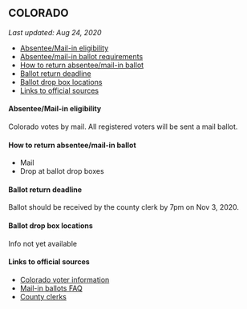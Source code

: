 ## COLORADO

*Last updated: Aug 24, 2020*

* [Absentee/Mail-in eligibility](#absenteemail-in-eligibility)
* [Absentee/mail-in ballot requirements](#absenteemail-in-ballot-requirements)
* [How to return absentee/mail-in ballot](#how-to-return-absenteemail-in-ballot)
* [Ballot return deadline](#ballot-return-deadline)
* [Ballot drop box locations](#ballot-drop-box-locations)
* [Links to official sources](#links-to-official-sources)


#### Absentee/Mail-in eligibility
Colorado votes by mail. All registered voters will be sent a mail ballot.


#### How to return absentee/mail-in ballot
* Mail 
* Drop at ballot drop boxes


#### Ballot return deadline
Ballot should be received by the county clerk by 7pm on Nov 3, 2020.


#### Ballot drop box locations
Info not yet available


#### Links to official sources
* [Colorado voter information](https://www.sos.state.co.us/pubs/elections/vote/VoterHome.html?menuheaders=5)
* [Mail-in ballots FAQ](https://www.sos.state.co.us/pubs/elections/FAQs/mailBallotsFAQ.html)
* [County clerks](https://www.sos.state.co.us/pubs/elections/Resources/CountyElectionOffices.html)
